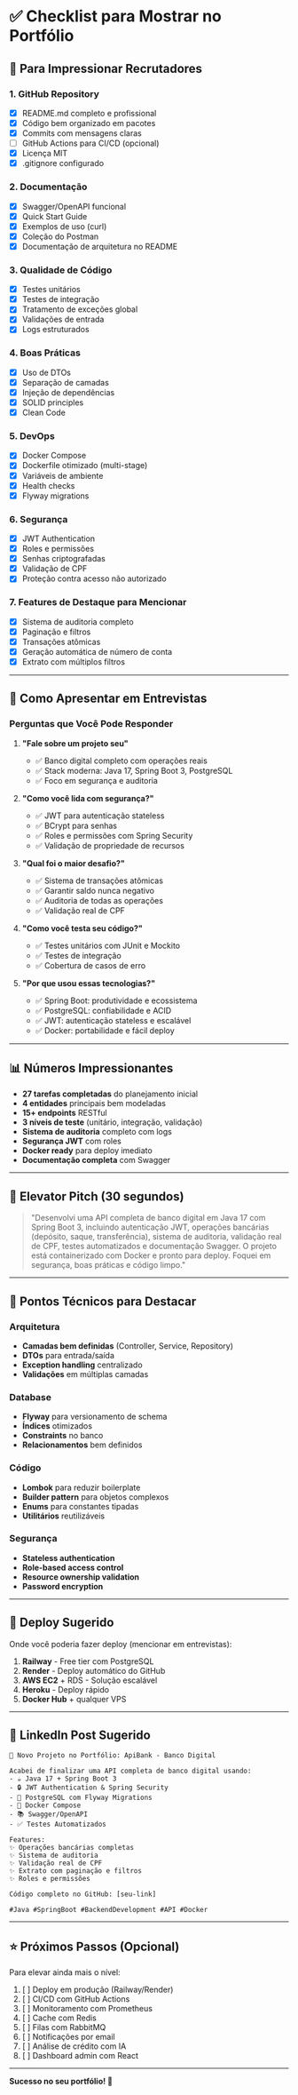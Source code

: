 # ✅ Checklist para Mostrar no Portfólio

## 📸 Para Impressionar Recrutadores

### 1. GitHub Repository

- [x] README.md completo e profissional
- [x] Código bem organizado em pacotes
- [x] Commits com mensagens claras
- [ ] GitHub Actions para CI/CD (opcional)
- [x] Licença MIT
- [x] .gitignore configurado

### 2. Documentação

- [x] Swagger/OpenAPI funcional
- [x] Quick Start Guide
- [x] Exemplos de uso (curl)
- [x] Coleção do Postman
- [x] Documentação de arquitetura no README

### 3. Qualidade de Código

- [x] Testes unitários
- [x] Testes de integração
- [x] Tratamento de exceções global
- [x] Validações de entrada
- [x] Logs estruturados

### 4. Boas Práticas

- [x] Uso de DTOs
- [x] Separação de camadas
- [x] Injeção de dependências
- [x] SOLID principles
- [x] Clean Code

### 5. DevOps

- [x] Docker Compose
- [x] Dockerfile otimizado (multi-stage)
- [x] Variáveis de ambiente
- [x] Health checks
- [x] Flyway migrations

### 6. Segurança

- [x] JWT Authentication
- [x] Roles e permissões
- [x] Senhas criptografadas
- [x] Validação de CPF
- [x] Proteção contra acesso não autorizado

### 7. Features de Destaque para Mencionar

- [x] Sistema de auditoria completo
- [x] Paginação e filtros
- [x] Transações atômicas
- [x] Geração automática de número de conta
- [x] Extrato com múltiplos filtros

---

## 🎯 Como Apresentar em Entrevistas

### Perguntas que Você Pode Responder

1. **"Fale sobre um projeto seu"**
   - ✅ Banco digital completo com operações reais
   - ✅ Stack moderna: Java 17, Spring Boot 3, PostgreSQL
   - ✅ Foco em segurança e auditoria

2. **"Como você lida com segurança?"**
   - ✅ JWT para autenticação stateless
   - ✅ BCrypt para senhas
   - ✅ Roles e permissões com Spring Security
   - ✅ Validação de propriedade de recursos

3. **"Qual foi o maior desafio?"**
   - ✅ Sistema de transações atômicas
   - ✅ Garantir saldo nunca negativo
   - ✅ Auditoria de todas as operações
   - ✅ Validação real de CPF

4. **"Como você testa seu código?"**
   - ✅ Testes unitários com JUnit e Mockito
   - ✅ Testes de integração
   - ✅ Cobertura de casos de erro

5. **"Por que usou essas tecnologias?"**
   - ✅ Spring Boot: produtividade e ecossistema
   - ✅ PostgreSQL: confiabilidade e ACID
   - ✅ JWT: autenticação stateless e escalável
   - ✅ Docker: portabilidade e fácil deploy

---

## 📊 Números Impressionantes

- **27 tarefas completadas** do planejamento inicial
- **4 entidades** principais bem modeladas
- **15+ endpoints** RESTful
- **3 níveis de teste** (unitário, integração, validação)
- **Sistema de auditoria** completo com logs
- **Segurança JWT** com roles
- **Docker ready** para deploy imediato
- **Documentação completa** com Swagger

---

## 🎤 Elevator Pitch (30 segundos)

> "Desenvolvi uma API completa de banco digital em Java 17 com Spring Boot 3, 
> incluindo autenticação JWT, operações bancárias (depósito, saque, transferência), 
> sistema de auditoria, validação real de CPF, testes automatizados e documentação 
> Swagger. O projeto está containerizado com Docker e pronto para deploy. 
> Foquei em segurança, boas práticas e código limpo."

---

## 📝 Pontos Técnicos para Destacar

### Arquitetura
- **Camadas bem definidas** (Controller, Service, Repository)
- **DTOs** para entrada/saída
- **Exception handling** centralizado
- **Validações** em múltiplas camadas

### Database
- **Flyway** para versionamento de schema
- **Índices** otimizados
- **Constraints** no banco
- **Relacionamentos** bem definidos

### Código
- **Lombok** para reduzir boilerplate
- **Builder pattern** para objetos complexos
- **Enums** para constantes tipadas
- **Utilitários** reutilizáveis

### Segurança
- **Stateless authentication**
- **Role-based access control**
- **Resource ownership validation**
- **Password encryption**

---

## 🚀 Deploy Sugerido

Onde você poderia fazer deploy (mencionar em entrevistas):

1. **Railway** - Free tier com PostgreSQL
2. **Render** - Deploy automático do GitHub
3. **AWS EC2** + RDS - Solução escalável
4. **Heroku** - Deploy rápido
5. **Docker Hub** + qualquer VPS

---

## 📧 LinkedIn Post Sugerido

```
🚀 Novo Projeto no Portfólio: ApiBank - Banco Digital

Acabei de finalizar uma API completa de banco digital usando:
- ☕ Java 17 + Spring Boot 3
- 🔒 JWT Authentication & Spring Security
- 🐘 PostgreSQL com Flyway Migrations
- 🐳 Docker Compose
- 📚 Swagger/OpenAPI
- ✅ Testes Automatizados

Features:
✨ Operações bancárias completas
✨ Sistema de auditoria
✨ Validação real de CPF
✨ Extrato com paginação e filtros
✨ Roles e permissões

Código completo no GitHub: [seu-link]

#Java #SpringBoot #BackendDevelopment #API #Docker
```

---

## ⭐ Próximos Passos (Opcional)

Para elevar ainda mais o nível:

1. [ ] Deploy em produção (Railway/Render)
2. [ ] CI/CD com GitHub Actions
3. [ ] Monitoramento com Prometheus
4. [ ] Cache com Redis
5. [ ] Filas com RabbitMQ
6. [ ] Notificações por email
7. [ ] Análise de crédito com IA
8. [ ] Dashboard admin com React

---

**Sucesso no seu portfólio! 🎉**

